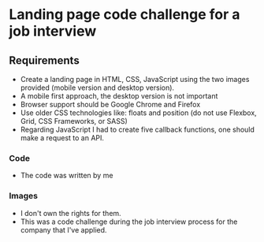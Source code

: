 # Landing page code challenge for a job interview

## Requirements

- Create a landing page in HTML, CSS, JavaScript using the two images provided (mobile version and desktop version).
- A mobile first approach, the desktop version is not important
- Browser support should be Google Chrome and Firefox
- Use older CSS technologies like: floats and position (do not use Flexbox, Grid, CSS Frameworks, or SASS)
- Regarding JavaScript I had to create five callback functions, one should make a request to an API.

### Code

- The code was written by me

### Images

- I don't own the rights for them.
- This was a code challenge during the job interview process for the company that I've applied.
